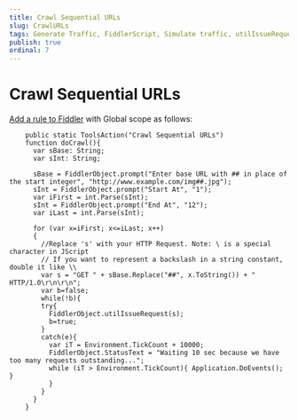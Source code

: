 ```yaml
---
title: Crawl Sequential URLs
slug: CrawlURLs
tags: Generate Traffic, FiddlerScript, Simulate traffic, utilIssueRequest
publish: true
ordinal: 7
---
```


Crawl Sequential URLs
=====================

[Add a rule to Fiddler][1] with Global scope as follows:

		public static ToolsAction("Crawl Sequential URLs") 
		function doCrawl(){ 
		  var sBase: String;
		  var sInt: String;

		  sBase = FiddlerObject.prompt("Enter base URL with ## in place of the start integer", "http://www.example.com/img##.jpg");
		  sInt = FiddlerObject.prompt("Start At", "1");
		  var iFirst = int.Parse(sInt);
		  sInt = FiddlerObject.prompt("End At", "12");
		  var iLast = int.Parse(sInt);

		  for (var x=iFirst; x<=iLast; x++)
		  {
			//Replace 's' with your HTTP Request. Note: \ is a special character in JScript
			// If you want to represent a backslash in a string constant, double it like \\ 
			var s = "GET " + sBase.Replace("##", x.ToString()) + " HTTP/1.0\r\n\r\n"; 
			var b=false;
			while(!b){
			try{
			  FiddlerObject.utilIssueRequest(s);
			  b=true;
			}
			catch(e){
			  var iT = Environment.TickCount + 10000;
			  FiddlerObject.StatusText = "Waiting 10 sec because we have too many requests outstanding...";
			  while (iT > Environment.TickCount){ Application.DoEvents(); }
			  } 
			}
		  }
		}

[1]: ../../Extend-Fiddler/AddRules
